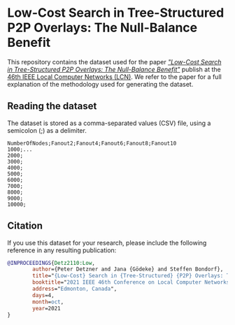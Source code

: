 # Low-Cost Search in Tree-Structured P2P Overlays: The Null-Balance Benefit

This repository contains the dataset used for the paper [_"Low-Cost Search in Tree-Structured P2P Overlays: The Null-Balance Benefit"_](https://tbd) publish at the [46th IEEE Local Computer Networks (LCN)](https://www.ieeelcn.org).
We refer to the paper for a full explanation of the methodology used for generating the dataset.
 
## Reading the dataset

The dataset is stored as a comma-separated values (CSV) file, using a semicolon (;) as a delimiter.
```csv
NumberOfNodes;Fanout2;Fanout4;Fanout6;Fanout8;Fanout10
1000;...
2000;
3000;
4000;
5000;
6000;
7000;
8000;
9000;
10000;
```


## Citation

If you use this dataset for your research, please include the following reference in any resulting publication:

```bibtex
@INPROCEEDINGS{Detz2110:Low,
        author={Peter Detzner and Jana {Gödeke} and Steffen Bondorf},
        title="{Low-Cost} Search in {Tree-Structured} {P2P} Overlays: The {Null-Balance} Benefit",
        booktitle="2021 IEEE 46th Conference on Local Computer Networks (LCN) (LCN 2021)",
        address="Edmonton, Canada",
        days=4,
        month=oct,
        year=2021
}
```

